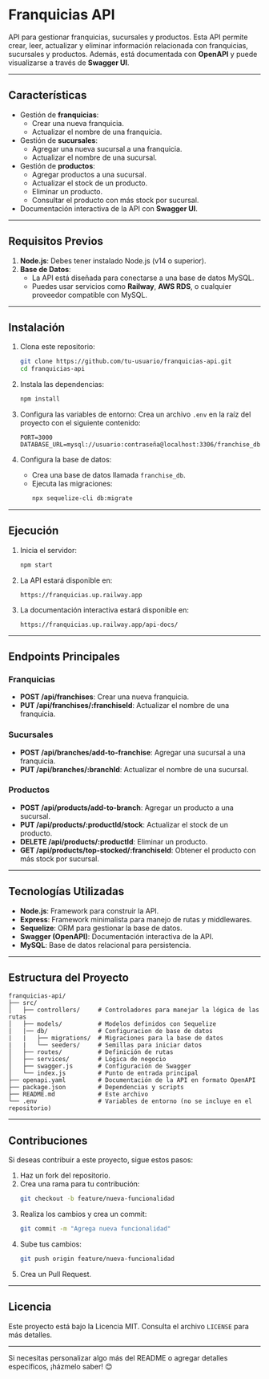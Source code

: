 # **Franquicias API**

API para gestionar franquicias, sucursales y productos. Esta API permite crear, leer, actualizar y eliminar información relacionada con franquicias, sucursales y productos. Además, está documentada con **OpenAPI** y puede visualizarse a través de **Swagger UI**.

---

## **Características**

- Gestión de **franquicias**:
  - Crear una nueva franquicia.
  - Actualizar el nombre de una franquicia.
- Gestión de **sucursales**:
  - Agregar una nueva sucursal a una franquicia.
  - Actualizar el nombre de una sucursal.
- Gestión de **productos**:
  - Agregar productos a una sucursal.
  - Actualizar el stock de un producto.
  - Eliminar un producto.
  - Consultar el producto con más stock por sucursal.
- Documentación interactiva de la API con **Swagger UI**.

---

## **Requisitos Previos**

1. **Node.js**: Debes tener instalado Node.js (v14 o superior).
2. **Base de Datos**:
   - La API está diseñada para conectarse a una base de datos MySQL.
   - Puedes usar servicios como **Railway**, **AWS RDS**, o cualquier proveedor compatible con MySQL.

---

## **Instalación**

1. Clona este repositorio:
   ```bash
   git clone https://github.com/tu-usuario/franquicias-api.git
   cd franquicias-api
   ```

2. Instala las dependencias:
   ```bash
   npm install
   ```

3. Configura las variables de entorno:
   Crea un archivo `.env` en la raíz del proyecto con el siguiente contenido:
   ```env
   PORT=3000
   DATABASE_URL=mysql://usuario:contraseña@localhost:3306/franchise_db
   ```

4. Configura la base de datos:
   - Crea una base de datos llamada `franchise_db`.
   - Ejecuta las migraciones:
     ```bash
     npx sequelize-cli db:migrate
     ```

---

## **Ejecución**

1. Inicia el servidor:
   ```bash
   npm start
   ```

2. La API estará disponible en:
   ```
   https://franquicias.up.railway.app
   ```

3. La documentación interactiva estará disponible en:
   ```
   https://franquicias.up.railway.app/api-docs/
   ```

---

## **Endpoints Principales**

### **Franquicias**
- **POST /api/franchises**: Crear una nueva franquicia.
- **PUT /api/franchises/:franchiseId**: Actualizar el nombre de una franquicia.

### **Sucursales**
- **POST /api/branches/add-to-franchise**: Agregar una sucursal a una franquicia.
- **PUT /api/branches/:branchId**: Actualizar el nombre de una sucursal.

### **Productos**
- **POST /api/products/add-to-branch**: Agregar un producto a una sucursal.
- **PUT /api/products/:productId/stock**: Actualizar el stock de un producto.
- **DELETE /api/products/:productId**: Eliminar un producto.
- **GET /api/products/top-stocked/:franchiseId**: Obtener el producto con más stock por sucursal.

---

## **Tecnologías Utilizadas**

- **Node.js**: Framework para construir la API.
- **Express**: Framework minimalista para manejo de rutas y middlewares.
- **Sequelize**: ORM para gestionar la base de datos.
- **Swagger (OpenAPI)**: Documentación interactiva de la API.
- **MySQL**: Base de datos relacional para persistencia.

---

## **Estructura del Proyecto**

```
franquicias-api/
├── src/
│   ├── controllers/     # Controladores para manejar la lógica de las rutas
│   ├── models/          # Modelos definidos con Sequelize
|   |── db/              # Configuracion de base de datos
|   |   ├── migrations/  # Migraciones para la base de datos
|   |   └── seeders/     # Semillas para iniciar datos
│   ├── routes/          # Definición de rutas
│   ├── services/        # Lógica de negocio
│   ├── swagger.js       # Configuración de Swagger
│   └── index.js         # Punto de entrada principal
├── openapi.yaml         # Documentación de la API en formato OpenAPI
├── package.json         # Dependencias y scripts
├── README.md            # Este archivo
└── .env                 # Variables de entorno (no se incluye en el repositorio)
```

---

## **Contribuciones**

Si deseas contribuir a este proyecto, sigue estos pasos:

1. Haz un fork del repositorio.
2. Crea una rama para tu contribución:
   ```bash
   git checkout -b feature/nueva-funcionalidad
   ```
3. Realiza los cambios y crea un commit:
   ```bash
   git commit -m "Agrega nueva funcionalidad"
   ```
4. Sube tus cambios:
   ```bash
   git push origin feature/nueva-funcionalidad
   ```
5. Crea un Pull Request.

---

## **Licencia**

Este proyecto está bajo la Licencia MIT. Consulta el archivo `LICENSE` para más detalles.

---

Si necesitas personalizar algo más del README o agregar detalles específicos, ¡házmelo saber! 😊

